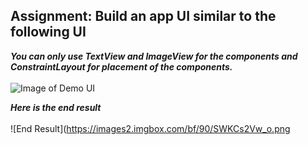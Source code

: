 ## Assignment: Build an app UI similar to the following UI  
***You can only use TextView and ImageView for the components and ConstraintLayout for placement of the components.</br>***  
![Image of Demo UI](https://images2.imgbox.com/52/3a/phBgs7zO_o.png)  
  
***Here is the end result***</br>  
![End Result](https://images2.imgbox.com/bf/90/SWKCs2Vw_o.png
